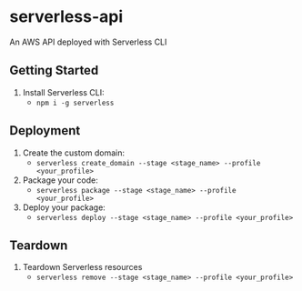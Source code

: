 # serverless-api

An AWS API deployed with Serverless CLI

## Getting Started

1. Install Serverless CLI:
    - `npm i -g serverless`
    
## Deployment

1. Create the custom domain:
    - `serverless create_domain --stage <stage_name> --profile <your_profile>`
2. Package your code:
    - `serverless package --stage <stage_name> --profile <your_profile>`
3. Deploy your package:
    - `serverless deploy --stage <stage_name> --profile <your_profile>`         

## Teardown

1. Teardown Serverless resources
    - `serverless remove --stage <stage_name> --profile <your_profile>`
